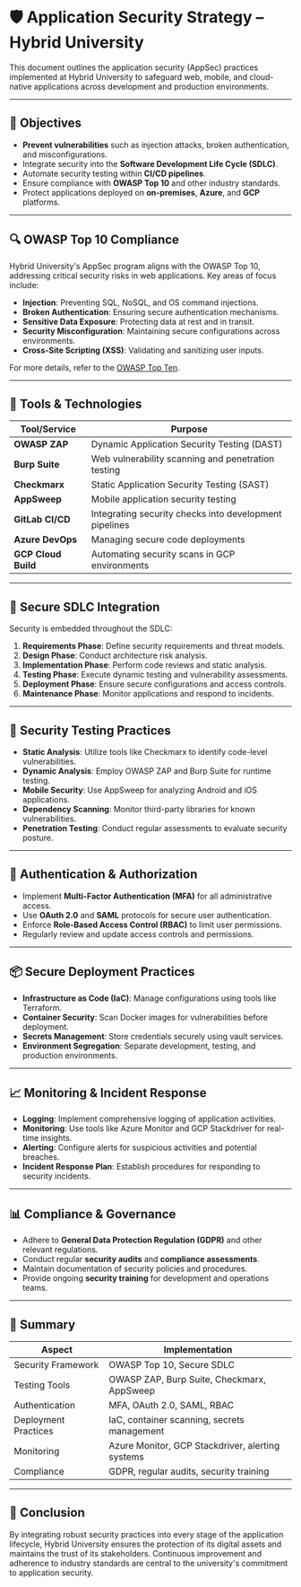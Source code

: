 # 🛡️ Application Security Strategy – Hybrid University

This document outlines the application security (AppSec) practices implemented at Hybrid University to safeguard web, mobile, and cloud-native applications across development and production environments.

---

## 🎯 Objectives

- **Prevent vulnerabilities** such as injection attacks, broken authentication, and misconfigurations.
- Integrate security into the **Software Development Life Cycle (SDLC)**.
- Automate security testing within **CI/CD pipelines**.
- Ensure compliance with **OWASP Top 10** and other industry standards.
- Protect applications deployed on **on-premises**, **Azure**, and **GCP** platforms.

---

## 🔍 OWASP Top 10 Compliance

Hybrid University's AppSec program aligns with the OWASP Top 10, addressing critical security risks in web applications. Key areas of focus include:

- **Injection**: Preventing SQL, NoSQL, and OS command injections.
- **Broken Authentication**: Ensuring secure authentication mechanisms.
- **Sensitive Data Exposure**: Protecting data at rest and in transit.
- **Security Misconfiguration**: Maintaining secure configurations across environments.
- **Cross-Site Scripting (XSS)**: Validating and sanitizing user inputs.

For more details, refer to the [OWASP Top Ten](https://owasp.org/www-project-top-ten/).

---

## 🧰 Tools & Technologies

| Tool/Service        | Purpose                                         |
|---------------------|-------------------------------------------------|
| **OWASP ZAP**       | Dynamic Application Security Testing (DAST)     |
| **Burp Suite**      | Web vulnerability scanning and penetration testing |
| **Checkmarx**       | Static Application Security Testing (SAST)      |
| **AppSweep**        | Mobile application security testing             |
| **GitLab CI/CD**    | Integrating security checks into development pipelines |
| **Azure DevOps**    | Managing secure code deployments                |
| **GCP Cloud Build** | Automating security scans in GCP environments   |

---

## 🔄 Secure SDLC Integration

Security is embedded throughout the SDLC:

1. **Requirements Phase**: Define security requirements and threat models.
2. **Design Phase**: Conduct architecture risk analysis.
3. **Implementation Phase**: Perform code reviews and static analysis.
4. **Testing Phase**: Execute dynamic testing and vulnerability assessments.
5. **Deployment Phase**: Ensure secure configurations and access controls.
6. **Maintenance Phase**: Monitor applications and respond to incidents.

---

## 🧪 Security Testing Practices

- **Static Analysis**: Utilize tools like Checkmarx to identify code-level vulnerabilities.
- **Dynamic Analysis**: Employ OWASP ZAP and Burp Suite for runtime testing.
- **Mobile Security**: Use AppSweep for analyzing Android and iOS applications.
- **Dependency Scanning**: Monitor third-party libraries for known vulnerabilities.
- **Penetration Testing**: Conduct regular assessments to evaluate security posture.

---

## 🔐 Authentication & Authorization

- Implement **Multi-Factor Authentication (MFA)** for all administrative access.
- Use **OAuth 2.0** and **SAML** protocols for secure user authentication.
- Enforce **Role-Based Access Control (RBAC)** to limit user permissions.
- Regularly review and update access controls and permissions.

---

## 📦 Secure Deployment Practices

- **Infrastructure as Code (IaC)**: Manage configurations using tools like Terraform.
- **Container Security**: Scan Docker images for vulnerabilities before deployment.
- **Secrets Management**: Store credentials securely using vault services.
- **Environment Segregation**: Separate development, testing, and production environments.

---

## 📈 Monitoring & Incident Response

- **Logging**: Implement comprehensive logging of application activities.
- **Monitoring**: Use tools like Azure Monitor and GCP Stackdriver for real-time insights.
- **Alerting**: Configure alerts for suspicious activities and potential breaches.
- **Incident Response Plan**: Establish procedures for responding to security incidents.

---

## 📊 Compliance & Governance

- Adhere to **General Data Protection Regulation (GDPR)** and other relevant regulations.
- Conduct regular **security audits** and **compliance assessments**.
- Maintain documentation of security policies and procedures.
- Provide ongoing **security training** for development and operations teams.

---

## 📝 Summary

| Aspect               | Implementation                                   |
|----------------------|--------------------------------------------------|
| Security Framework   | OWASP Top 10, Secure SDLC                        |
| Testing Tools        | OWASP ZAP, Burp Suite, Checkmarx, AppSweep       |
| Authentication       | MFA, OAuth 2.0, SAML, RBAC                       |
| Deployment Practices | IaC, container scanning, secrets management      |
| Monitoring           | Azure Monitor, GCP Stackdriver, alerting systems |
| Compliance           | GDPR, regular audits, security training          |

---

## 📌 Conclusion

By integrating robust security practices into every stage of the application lifecycle, Hybrid University ensures the protection of its digital assets and maintains the trust of its stakeholders. Continuous improvement and adherence to industry standards are central to the university's commitment to application security.

